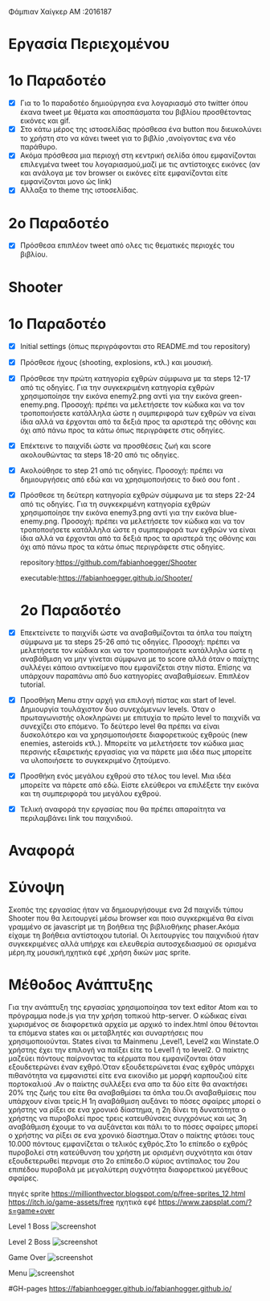 Φάμπιαν Χαίγκερ
ΑΜ :2016187
    
#  Εργασία Περιεχομένου 

# 1ο Παραδοτέo

- [x] Για το 1ο παραδοτέο δημιούργησα ενα λογαριασμό στο twitter  όπου έκανα tweet με θέματα και αποσπάσματα του βιβλίου προσθέτοντας       εικόνες και gif.
- [x] Στο  κάτω μέρος της ιστοσελίδας πρόσθεσα ένα button που διευκολύνει το χρήστη  στο να κάνει tweet 
    για το βιβλίο ,ανοίγοντας ενα νέο παράθυρο.
- [x] Ακόμα πρόσθεσα μια περιοχή στη κεντρική σελίδα όπου εμφανίζονται επιλεγμένα tweet
    του λογαριασμού,μαζί με τις αντίστοιχες εικόνες (αν και ανάλογα με τον browser οι εικόνες είτε εμφανίζονται είτε εμφανίζονται
    μονο ώς link)
- [x] Aλλαξα το theme της ιστοσελίδας.

# 2ο Παραδοτέo

- [x] Πρόσθεσα επιπλέον tweet από ολες τις θεματικές περιοχές του βιβλίου.

#  Shooter



# 1ο Παραδοτέο

       
 
- [x] Initial settings (όπως περιγράφονται στο README.md του repository)
- [x] Πρόσθεσε ήχους (shooting, explosions, κτλ.) και μουσική.
- [x] Πρόσθεσε την πρώτη κατηγορία εχθρών σύμφωνα με τα steps 12-17 από τις οδηγίες. Για την συγκεκριμένη κατηγορία εχθρών  χρησιμοποίησε      την εικόνα enemy2.png αντί για την εικόνα green-enemy.png. Προσοχή: πρέπει να μελετήσετε τον κώδικα και να τον
     τροποποιήσετε   κατάλληλα ώστε η συμπεριφορά των εχθρών να είναι ίδια αλλά να έρχονται από τα δεξιά προς τα αριστερά της οθόνης και        όχι από πάνω προς τα κάτω όπως περιγράφετε στις οδηγίες.
- [x] Επέκτεινε το παιχνίδι ώστε να προσθέσεις ζωή και score ακολουθώντας τα steps 18-20 από τις οδηγίες.
- [x] Ακολούθησε το step 21 από τις οδηγίες. Προσοχή: πρέπει να δημιουργήσεις από εδώ και να χρησιμοποιήσεις το δικό σου font . 
- [x] Πρόσθεσε τη δεύτερη κατηγορία εχθρών σύμφωνα με τα steps 22-24 από τις οδηγίες. Για τη συγκεκριμένη κατηγορία εχθρών χρησιμοποίησε        την εικόνα enemy3.png αντί για την εικόνα blue-enemy.png. Προσοχή: πρέπει να μελετήσετε τον κώδικα και να τον τροποποιήσετε                κατάλληλα ώστε η συμπεριφορά των εχθρών να  είναι ίδια αλλά να έρχονται από τα δεξιά προς τα αριστερά της οθόνης και όχι από              πάνω προς τα κάτω όπως περιγράφετε στις οδηγίες.
    
   repository:https://github.com/fabianhoegger/Shooter
   
   executable:https://fabianhoegger.github.io/Shooter/
   # 2ο Παραδοτέο
- [x]   Επεκτείνετε το παιχνίδι ώστε να αναβαθμίζονται τα όπλα του παίχτη σύμφωνα με τα steps 25-26 από τις οδηγίες. Προσοχή: πρέπει να μελετήσετε τον κώδικα και να τον τροποποιήσετε κατάλληλα ώστε η αναβάθμιση να μην γίνεται σύμφωνα με το score αλλά όταν ο παίχτης συλλέγει κάποιο αντικείμενο που εμφανίζεται στην πίστα. Επίσης να υπάρχουν παραπάνω από δυο κατηγορίες αναβαθμίσεων. Επιπλέον tutorial.
- [x]  Προσθήκη Μenu στην αρχή για επιλογή πίστας και start of level. Δημιουργία τουλάχιστον δυο συνεχόμενων levels. Όταν ο πρωταγωνιστής ολοκληρώνει με επιτυχία το πρώτο level το παιχνίδι να συνεχίζει στο επόμενο. Το δεύτερο level θα πρέπει να είναι δυσκολότερο και να χρησιμοποιήσετε διαφορετικούς εχθρούς (new enemies, asteroids κτλ.). Μπορείτε να μελετήσετε τον κώδικα μιας περσινής εξαιρετικής εργασίας για να πάρετε μια ιδέα πως μπορείτε να υλοποιήσετε το συγκεκριμένο ζητούμενο.
- [x]  Προσθήκη ενός μεγάλου εχθρού στο τέλος του level. Μια ιδέα μπορείτε να πάρετε από εδώ. Είστε ελεύθεροι να επιλέξετε την εικόνα και τη συμπεριφορά του μεγάλου εχθρού.
- [x]  Τελική αναφορά την εργασίας που θα πρέπει απαραίτητα να περιλαμβάνει link του παιχνιδιού.


# Αναφορά

# Σύνοψη

   Σκοπός της εργασίας ήταν να δημιουργήσουμε ενα 2d παιχνίδι τύπου Shooter που θα λειτουργεί μέσω browser και ποιο συγκερκιμένα θα είναι γραμμένο σε javascript με τη βοήθεια της βιβλιοθήκης phaser.Ακόμα είχαμε τη βοήθεια αντίστοιχου tutorial. Οι λειτουργίες του παιχνιδιού ήταν συγκεκριμένες αλλά υπήρχε και ελευθερία αυτοσχεδιασμού σε ορισμένα μέρη.πχ μουσική,ηχητικά εφέ ,χρήση δικών μας sprite. 
   
# Μέθοδος Ανάπτυξης

   Για την ανάπτυξη της εργασίας χρησιμοποίησα τον text editor Atom και το πρόγραμμα node.js για την χρήση τοπικού http-server.
Ο κώδικας είναι χωρισμένος σε διαφορετικά αρχεία με αρχικό το index.html όπου θέτονται τα επόμενα states  και οι μεταβλητές και συναρτήσεις που χρησιμοποιούνται. States είναι τα Mainmenu ,Level1, Level2 και Winstate.Ο χρήστης έχει την επιλογή να παίξει είτε το Level1 ή το level2. Ο παίκτης μαζεύει πόντους παίρνοντας τα κέρματα που εμφανίζονται όταν εξουδετερώνει έναν εχθρό.Όταν εξουδετερώνεται ένας εχθρός υπάρχει πιθανότητα να εμφανιστεί είτε ενα εικονίδιο με μορφή καρπουζιού είτε πορτοκαλιού .Αν ο παίκτης συλλέξει ενα απο τα δύο είτε θα ανακτήσει 20% της ζωής του είτε θα αναβαθμίσει τα όπλα του.Οι αναβαθμίσεις που υπάρχουν είναι τρείς.Η 1η αναβάθμιση αυξάνει
το πόσες σφαίρες μπορεί ο χρήστης να ρίξει σε ενα χρονικό δίαστημα, η 2η δίνει τη δυνατότητα ο χρήστης να πυροβολεί προς τρεις κατευθύνσεις συγχρόνως και ως 3η αναβάθμιση έχουμε το να αυξάνεται και πάλι το το πόσες σφαίρες μπορεί ο χρήστης να ρίξει σε ενα χρονικό δίαστημα.Όταν ο παίκτης φτάσει τους 10.000 πόντους εμφανίζεται ο τελικός εχθρός.Στο 1ο επίπεδο ο εχθρός πυροβολεί στη κατεύθυνση του χρήστη με ορισμένη συχνότητα και όταν εξουδετερωθεί περναμε στο 2ο επίπεδο.Ο κύριος αντίπαλος του 2ου επιπέδου πυροβολά με μεγαλύτερη συχνότητα διαφορετικού μεγέθους σφαίρες.


πηγές sprite
https://millionthvector.blogspot.com/p/free-sprites_12.html
https://itch.io/game-assets/free 
ηχητικά εφέ
https://www.zapsplat.com/?s=game+over 


Level 1 Boss
![screenshot](https://raw.githubusercontent.com/fabianhoegger/mm/2016187/projects/2016187/boss1.png)  

Level 2 Boss
![screenshot](https://raw.githubusercontent.com/fabianhoegger/mm/2016187/projects/2016187/boss2.png) 

Game Over 
![screenshot](https://raw.githubusercontent.com/fabianhoegger/mm/2016187/projects/2016187/gameover.png) 

Menu 
![screenshot](https://raw.githubusercontent.com/fabianhoegger/mm/2016187/projects/2016187/menu.png)  


#GH-pages
https://fabianhoegger.github.io/fabianhogger.github.io/









 
